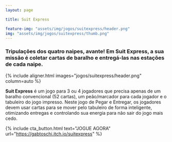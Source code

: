 ```yaml
---
layout: page

title: Suit Express

feature-img: "assets/img/jogos/suitexpress/header.png"
img: "assets/img/jogos/suitexpress/thumb.png"
---
```


### Tripulações dos quatro naipes, avante! Em Suit Express, a sua missão é coletar cartas de baralho e entregá-las nas estações de cada naipe.

{% include aligner.html images="jogos/suitexpress/header.png" column=auto %}

**Suit Express** é um jogo para 3 ou 4 jogadores que precisa apenas de um baralho convencional (52 cartas), um peão/marcador para cada jogador e o tabuleiro do jogo impresso. Neste jogo de Pegar e Entregar, os jogadores devem usar cartas para se mover pelo tabuleiro de forma inteligente, otimizando entregas e controlando sua energia para não sair do jogo mais cedo.

{% include cta_button.html text="JOGUE AGORA" url="https://gabtoschi.itch.io/suitexpress" %}